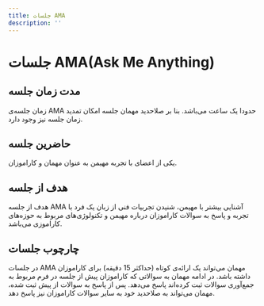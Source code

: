 ```yaml
---
title: جلسات AMA
description: ''
---
```


# جلسات AMA(Ask Me Anything)

## مدت زمان جلسه

زمان جلسه‌ی
AMA
حدودا یک ساعت می‌باشد. بنا بر صلاحدید مهمان جلسه امکان تمدید زمان جلسه نیز وجود دارد.

## حاضرین جلسه

یکی از اعضای با تجربه مهیمن به عنوان مهمان و کاراموزان.

## هدف از جلسه

هدف از جلسه
AMA
آشنایی بیشتر با مهیمن، شنیدن تجربیات فنی از زبان یک فرد با تجربه و پاسخ به سوالات کاراموزان درباره مهیمن و تکنولوژی‌های
مربوط به حوزه‌های کاراموزی می‌باشد.

## چارچوب جلسات

در جلسات
AMA
مهمان می‌تواند یک ارائه‌ی کوتاه (حداکثر 15 دقیقه) برای کاراموزان داشته باشد. در ادامه مهمان به سوالاتی که کاراموزان پیش
از جلسه در فرم مربوط به جمع‌آوری سوالات ثبت کرده‌اند پاسخ می‌دهد. پس از پاسخ به سوالات از پیش ثبت شده، مهمان می‌تواند به
صلاحدید خود به سایر سوالات کاراموزان نیز پاسخ دهد.
